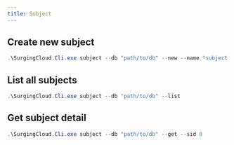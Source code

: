 ```yaml
---
title: Subject
---
```



## Create new subject

```powershell
.\SurgingCloud.Cli.exe subject --db "path/to/db" --new --name "subject name" --pwd "subject password" --hashAlg 0
```

## List all subjects

```powershell
.\SurgingCloud.Cli.exe subject --db "path/to/db" --list
```

## Get subject detail

```powershell
.\SurgingCloud.Cli.exe subject --db "path/to/db" --get --sid 0
```